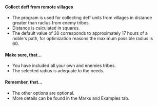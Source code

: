 #### Collect deff from remote villages
* The program is used for collecting deff units from villages in distance greater than radius from enemy tribes.
* Distance is calculated in squares.
* The default value of 30 corresponds to approximately 17 hours of a noble's path, for optimization reasons the maximum possible radius is 60.
#### Make sure, that...
* You have included all your own and enemies tribes.
* The selected radius is adequate to the needs.
#### Remember, that...
* The other options are optional.
* More details can be found in the Marks and Examples tab.